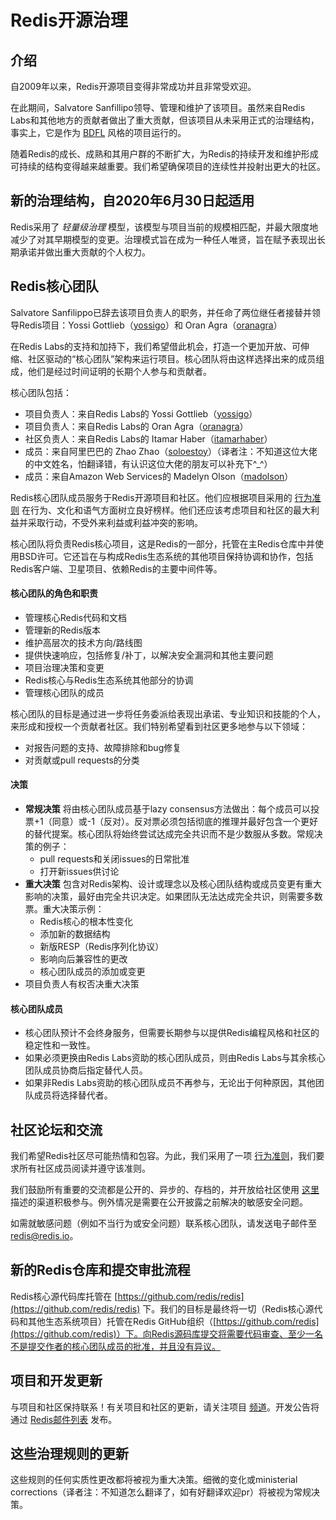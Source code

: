 # Redis开源治理

## 介绍

自2009年以来，Redis开源项目变得非常成功并且非常受欢迎。

在此期间，Salvatore Sanfillipo领导、管理和维护了该项目。虽然来自Redis Labs和其他地方的贡献者做出了重大贡献，但该项目从未采用正式的治理结构，事实上，它是作为 [BDFL](https://en.wikipedia.org/wiki/Benevolent_dictator_for_life) 风格的项目运行的。

随着Redis的成长、成熟和其用户群的不断扩大，为Redis的持续开发和维护形成可持续的结构变得越来越重要。我们希望确保项目的连续性并投射出更大的社区。

## 新的治理结构，自2020年6月30日起适用

Redis采用了 _轻量级治理_ 模型，该模型与项目当前的规模相匹配，并最大限度地减少了对其早期模型的变更。治理模式旨在成为一种任人唯贤，旨在赋予表现出长期承诺并做出重大贡献的个人权力。

## Redis核心团队

Salvatore Sanfilippo已辞去该项目负责人的职务，并任命了两位继任者接替并领导Redis项目：Yossi Gottlieb（[yossigo](https://github.com/yossigo)）和 Oran Agra（[oranagra](https://github.com/oranagra)）

在Redis Labs的支持和加持下，我们希望借此机会，打造一个更加开放、可伸缩、社区驱动的“核心团队”架构来运行项目。核心团队将由这样选择出来的成员组成，他们是经过时间证明的长期个人参与和贡献者。

核心团队包括：

* 项目负责人：来自Redis Labs的 Yossi Gottlieb（[yossigo](https://github.com/yossigo)）
* 项目负责人：来自Redis Labs的 Oran Agra（[oranagra](https://github.com/oranagra)）
* 社区负责人：来自Redis Labs的 Itamar Haber（[itamarhaber](https://github.com/itamarhaber)）
* 成员：来自阿里巴巴的 Zhao Zhao（[soloestoy](https://github.com/soloestoy)）（译者注：不知道这位大佬的中文姓名，怕翻译错，有认识这位大佬的朋友可以补充下^_^）
* 成员：来自Amazon Web Services的 Madelyn Olson（[madolson](https://github.com/madolson)）

Redis核心团队成员服务于Redis开源项目和社区。他们应根据项目采用的 [行为准则](https://www.contributor-covenant.org/) 在行为、文化和语气方面树立良好榜样。他们还应该考虑项目和社区的最大利益并采取行动，不受外来利益或利益冲突的影响。

核心团队将负责Redis核心项目，这是Redis的一部分，托管在主Redis仓库中并使用BSD许可。它还旨在与构成Redis生态系统的其他项目保持协调和协作，包括Redis客户端、卫星项目、依赖Redis的主要中间件等。

#### 核心团队的角色和职责

* 管理核心Redis代码和文档
* 管理新的Redis版本
* 维护高层次的技术方向/路线图
* 提供快速响应，包括修复/补丁，以解决安全漏洞和其他主要问题
* 项目治理决策和变更
* Redis核心与Redis生态系统其他部分的协调
* 管理核心团队的成员

核心团队的目标是通过进一步将任务委派给表现出承诺、专业知识和技能的个人，来形成和授权一个贡献者社区。我们特别希望看到社区更多地参与以下领域：

* 对报告问题的支持、故障排除和bug修复
* 对贡献或pull requests的分类

#### 决策

* **常规决策** 将由核心团队成员基于lazy consensus方法做出：每个成员可以投票+1（同意）或-1（反对）。反对票必须包括彻底的推理并最好包含一个更好的替代提案。核心团队将始终尝试达成完全共识而不是少数服从多数。常规决策的例子：
    * pull requests和关闭issues的日常批准
    * 打开新issues供讨论
* **重大决策** 包含对Redis架构、设计或理念以及核心团队结构或成员变更有重大影响的决策，最好由完全共识决定。如果团队无法达成完全共识，则需要多数票。重大决策示例：
    *   Redis核心的根本性变化
    *   添加新的数据结构
    *   新版RESP（Redis序列化协议）
    *   影响向后兼容性的更改
    *   核心团队成员的添加或变更
* 项目负责人有权否决重大决策

#### 核心团队成员

* 核心团队预计不会终身服务，但需要长期参与以提供Redis编程风格和社区的稳定性和一致性。
* 如果必须更换由Redis Labs资助的核心团队成员，则由Redis Labs与其余核心团队成员协商后指定替代人员。
* 如果非Redis Labs资助的核心团队成员不再参与，无论出于何种原因，其他团队成员将选择替代者。

## 社区论坛和交流

我们希望Redis社区尽可能热情和包容。为此，我们采用了一项 [行为准则](https://www.contributor-covenant.org/)，我们要求所有社区成员阅读并遵守该准则。

我们鼓励所有重要的交流都是公开的、异步的、存档的，并开放给社区使用 [这里](/community.md) 描述的渠道积极参与。例外情况是需要在公开披露之前解决的敏感安全问题。

如需就敏感问题（例如不当行为或安全问题）联系核心团队，请发送电子邮件至 [redis@redis.io](mailto:redis@redis.io)。

## 新的Redis仓库和提交审批流程

Redis核心源代码库托管在 [https://github.com/redis/redis](https://github.com/redis/redis) 下。我们的目标是最终将一切（Redis核心源代码和其他生态系统项目）托管在Redis GitHub组织（[https://github.com/redis](https://github.com/redis)）下。向Redis源码库提交将需要代码审查、至少一名不是提交作者的核心团队成员的批准，并且没有异议。

## 项目和开发更新

与项目和社区保持联系！有关项目和社区的更新，请关注项目 [频道](/community.md)。开发公告将通过 [Redis邮件列表](https://groups.google.com/forum/#!forum/redis-db) 发布。

## 这些治理规则的更新

这些规则的任何实质性更改都将被视为重大决策。细微的变化或ministerial corrections（译者注：不知道怎么翻译了，如有好翻译欢迎pr）将被视为常规决策。
